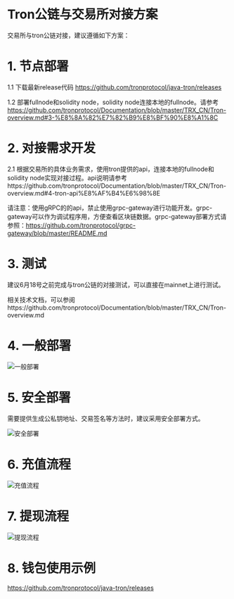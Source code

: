 # Tron公链与交易所对接方案
交易所与tron公链对接，建议遵循如下方案：

# 1. 节点部署 

1.1 下载最新release代码 https://github.com/tronprotocol/java-tron/releases

1.2 部署fullnode和solidity node，solidity node连接本地的fullnode。请参考 https://github.com/tronprotocol/Documentation/blob/master/TRX_CN/Tron-overview.md#3-%E8%8A%82%E7%82%B9%E8%BF%90%E8%A1%8C

# 2. 对接需求开发

2.1 根据交易所的具体业务需求，使用tron提供的api，连接本地的fullnode和solidity node实现对接过程。api说明请参考https://github.com/tronprotocol/Documentation/blob/master/TRX_CN/Tron-overview.md#4-tron-api%E8%AF%B4%E6%98%8E

请注意：使用gRPC的的api，禁止使用grpc-gateway进行功能开发。grpc-gateway可以作为调试程序用，方便查看区块链数据。grpc-gateway部署方式请参照：https://github.com/tronprotocol/grpc-gateway/blob/master/README.md

# 3. 测试

建议6月18号之前完成与tron公链的对接测试，可以直接在mainnet上进行测试。

相关技术文档，可以参阅https://github.com/tronprotocol/Documentation/blob/master/TRX_CN/Tron-overview.md


# 4. 一般部署

![一般部署](https://github.com/tronprotocol/Documentation/blob/feature/add_node_deployment_diagram/TRX_CN/figures/General_node_deployment_diagram.png)

# 5. 安全部署
需要提供生成公私钥地址、交易签名等方法时，建议采用安全部署方式。

![安全部署](https://github.com/tronprotocol/Documentation/blob/feature/add_node_deployment_diagram/TRX_CN/figures/Secure_node_deployment_diagram.png)


# 6. 充值流程

![充值流程](https://github.com/tronprotocol/Documentation/blob/feature/add_node_deployment_diagram/TRX_CN/figures/Recharge_process.png)


# 7. 提现流程

![提现流程](https://github.com/tronprotocol/Documentation/blob/feature/add_node_deployment_diagram/TRX_CN/figures/Withdrawal_process.png)

# 8. 钱包使用示例
https://github.com/tronprotocol/java-tron/releases


